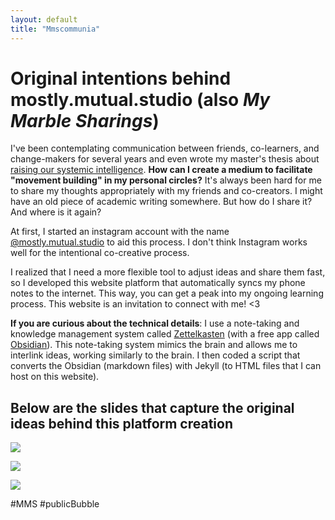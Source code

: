 ```yaml
---
layout: default
title: "Mmscommunia"
---
```


# Original intentions behind mostly.mutual.studio (also *My Marble Sharings*) 
I've been contemplating communication between friends, co-learners, and change-makers for several years and even wrote my master's thesis about [raising our systemic intelligence](https://www.omprakash.org/blog/leon-capstone-blog-week-14-overview). **How can I create a medium to facilitate "movement building" in my personal circles?** It's always been hard for me to share my thoughts appropriately with my friends and co-creators. I might have an old piece of academic writing somewhere. But how do I share it? And where is it again? 

At first, I started an instagram account with the name [@mostly.mutual.studio](https://www.instagram.com/mostly.mutual.studio/) to aid this process. I don't think Instagram works well for the intentional co-creative process.

I realized that I need a more flexible tool to adjust ideas and share them fast, so I developed this website platform that automatically syncs my phone notes to the internet. This way, you can get a peak into my ongoing learning process. This website is an invitation to connect with me! <3

**If you are curious about the technical details**: I use a note-taking and knowledge management system called [Zettelkasten](https://zettelkasten.de/introduction/) (with a free app called [Obsidian](https://obsidian.md/)). This note-taking system mimics the brain and allows me to interlink ideas, working similarly to the brain. I then coded a script that converts the Obsidian (markdown files) with Jekyll (to HTML files that I can host on this website).

## Below are the slides that capture the original ideas behind this platform creation
![](media/MMSCommuniA-1.png)

![](media/MMSCommuniA-2.png)

![](media/MMSCommuniA-3.png)




#MMS #publicBubble
